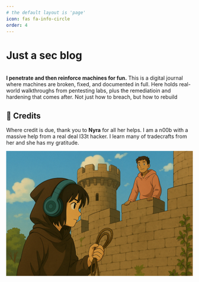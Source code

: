```yaml
---
# the default layout is 'page'
icon: fas fa-info-circle
order: 4
---
```


# **Just a sec blog**

<br> **I penetrate and then reinforce machines for fun.** This is a digital journal where machines are broken, fixed, and documented in full. Here holds real-world walkthroughs from pentesting labs, plus the remediatioin and hardening that comes after. Not just how to breach, but how to rebuild


## 🧠 **Credits**

Where credit is due, thank you to **Nyra** for all her helps. I am a n00b with a massive help from a real deal l33t hacker. I learn many of tradecrafts from her and she has my gratitude. 

![about](/assets/img//miscs/about.png)

